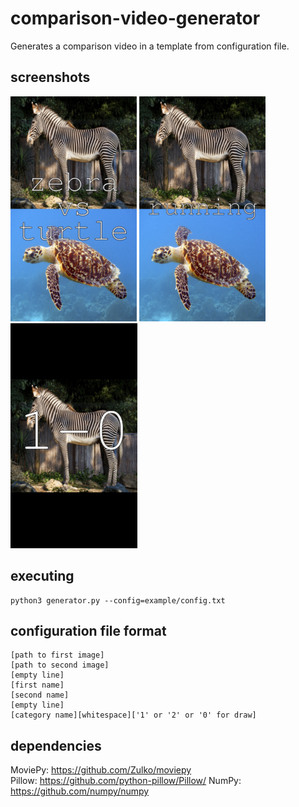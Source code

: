 # comparison-video-generator
Generates a comparison video in a template from configuration file.

## screenshots
![](/screenshots/1.png)
![](/screenshots/2.png)
![](/screenshots/3.png)

## executing
```console
python3 generator.py --config=example/config.txt
```

## configuration file format
```
[path to first image]
[path to second image]
[empty line]
[first name]
[second name]
[empty line]
[category name][whitespace]['1' or '2' or '0' for draw]
```

## dependencies
MoviePy: https://github.com/Zulko/moviepy \
Pillow: https://github.com/python-pillow/Pillow/
NumPy: https://github.com/numpy/numpy